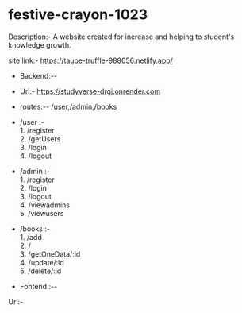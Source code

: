 # festive-crayon-1023

Description:- A website created for increase and helping to student's knowledge growth.

site link:- https://taupe-truffle-988056.netlify.app/


- Backend:--

- Url:- https://studyverse-drgj.onrender.com

- routes:-- /user,/admin,/books

- /user :-<br> 1. /register<br> 2. /getUsers<br> 3. /login<br> 4. /logout

- /admin :-<br> 1. /register<br> 2. /login<br> 3. /logout<br> 4. /viewadmins<br> 5. /viewusers

- /books :-<br> 1. /add <br>2. /<br> 3. /getOneData/:id<br> 4. /update/:id<br> 5. /delete/:id

- Fontend :--

Url:-


